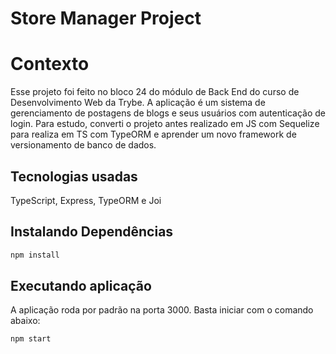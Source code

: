 # Store Manager Project

# Contexto
Esse projeto foi feito no bloco 24 do módulo de Back End do curso de Desenvolvimento Web da Trybe. A aplicação é um sistema de gerenciamento de postagens de blogs e seus usuários com autenticação de login. Para estudo, converti o projeto antes realizado em JS com Sequelize para realiza em TS com TypeORM e aprender um novo framework de versionamento de banco de dados.

## Tecnologias usadas

TypeScript, Express, TypeORM e Joi

## Instalando Dependências

```bash 
npm install
``` 

## Executando aplicação

A aplicação roda por padrão na porta 3000. Basta iniciar com o comando abaixo:
  ```
  npm start
  ```
